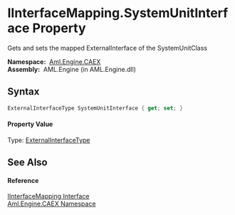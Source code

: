 IInterfaceMapping.SystemUnitInterface Property
==============================================
Gets and sets the mapped ExternalInterface of the SystemUnitClass

  **Namespace:**  [Aml.Engine.CAEX][1]  
  **Assembly:**  AML.Engine (in AML.Engine.dll)

Syntax
------

```csharp
ExternalInterfaceType SystemUnitInterface { get; set; }
```

#### Property Value
Type: [ExternalInterfaceType][2]

See Also
--------

#### Reference
[IInterfaceMapping Interface][3]  
[Aml.Engine.CAEX Namespace][1]  

[1]: ../README.md
[2]: ../ExternalInterfaceType/README.md
[3]: README.md
[4]: https://www.automationml.org
[5]: ../../icons/logoShade.png